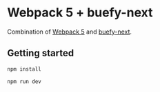 # Webpack 5 + buefy-next

Combination of [Webpack 5](https://webpack.js.org) and [buefy-next](https://www.npmjs.com/package/@ntohq/buefy-next).

## Getting started

```sh
npm install
```

```sh
npm run dev
```